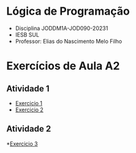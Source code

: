 # Lógica de Programação
* Disciplina JODDM1A-JOD090-20231
* IESB SUL
* Professor: Elias do Nascimento Melo Filho

# Exercícios de Aula A2

## Atividade 1
* [Exercicio 1](Exercicio1)
* [Exercicio 2](Exercicio2)

## Atividade 2
*[Exercicio 3](Exercicio3)